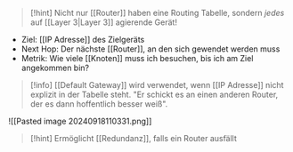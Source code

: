> [!hint] Nicht nur [[Router]] haben eine Routing Tabelle, sondern _jedes_ auf [[Layer 3|Layer 3]] agierende Gerät!

- Ziel: [[IP Adresse]] des Zielgeräts
- Next Hop: Der nächste [[Router]], an den sich gewendet werden muss
- Metrik: Wie viele [[Knoten]] muss ich besuchen, bis ich am Ziel angekommen bin?

> [!info] [[Default Gateway]] wird verwendet, wenn [[IP Adresse]] nicht explizit in der Tabelle steht.
> "Er schickt es an einen anderen Router, der es dann hoffentlich besser weiß".

![[Pasted image 20240918110331.png]]

> [!hint] Ermöglicht [[Redundanz]], falls ein Router ausfällt
